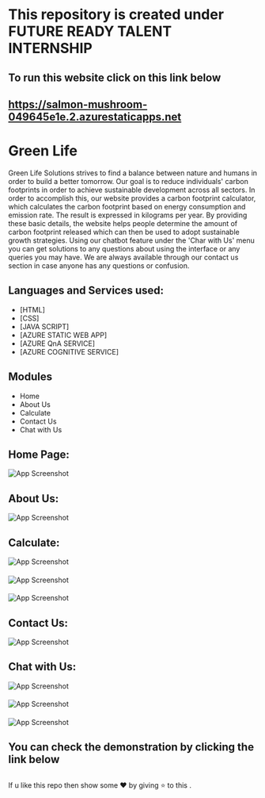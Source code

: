 
# This repository is created under FUTURE READY TALENT INTERNSHIP



## To run this website click on this link below
## https://salmon-mushroom-049645e1e.2.azurestaticapps.net
# Green Life
Green Life Solutions strives to find a balance between nature and humans in order to build a better tomorrow. Our goal is to reduce individuals' carbon footprints in order to achieve sustainable development across all sectors. In order to accomplish this, our website provides a carbon footprint calculator, which calculates the carbon footprint based on energy consumption and emission rate. The result is expressed in kilograms per year. By providing these basic details, the website helps people determine the amount of carbon footprint released which can then be used to adopt sustainable growth strategies. Using our chatbot feature under the 'Char with Us' menu you can get solutions to any questions about using the interface or any queries you may have. We are always available through our contact us section in case anyone has any questions or confusion.
## Languages and Services used:
- [HTML]
- [CSS]
- [JAVA SCRIPT]
- [AZURE STATIC WEB APP]
- [AZURE QnA SERVICE]
- [AZURE COGNITIVE SERVICE]
## Modules
- Home
- About Us
- Calculate
- Contact Us
- Chat with Us
## Home Page:

![App Screenshot](https://user-images.githubusercontent.com/109888029/208233891-2545b84a-e231-420f-bda3-bad21bbfd5c3.jpg)

## About Us:

![App Screenshot](https://user-images.githubusercontent.com/109888029/208246870-68a3b49a-51b5-4807-8b6c-cb28192bcbe0.jpg)

## Calculate:

![App Screenshot](https://user-images.githubusercontent.com/109888029/208246902-babdcfc7-1ebc-4384-be48-16a4e02c76ba.jpg)
####
![App Screenshot](https://user-images.githubusercontent.com/109888029/208375934-13c8733f-3253-4992-af83-110ccb058975.jpg)
####
![App Screenshot](https://user-images.githubusercontent.com/109888029/208376598-f1506ce2-9639-4b71-8b3d-eb5d207a5f01.jpg)

## Contact Us:

![App Screenshot](https://user-images.githubusercontent.com/109888029/208248876-90c853bf-1249-41a4-a382-001b272cab59.jpg)

## Chat with Us:

![App Screenshot](https://user-images.githubusercontent.com/109888029/208377570-c55c7d19-15f3-47b8-b7bb-026ebf732b6b.jpg)
####
![App Screenshot](https://user-images.githubusercontent.com/109888029/208377579-5864e3f6-62c8-4317-bbd6-438a50ab172b.jpg)
####
![App Screenshot](https://user-images.githubusercontent.com/109888029/208377585-a8cd4fb0-ff11-4025-b707-443e2b77bc7d.jpg)


###
## You can check the demonstration by clicking the link below
##

###
If u like this repo then show some ❤️ by giving ⭐ to this .
